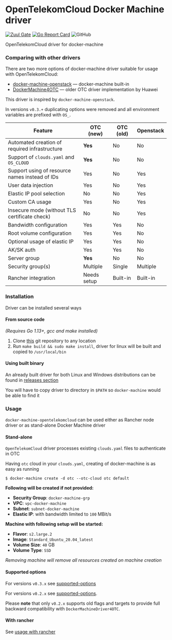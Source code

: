 # OpenTelekomCloud Docker Machine driver

[![Zuul Gate](https://zuul.eco.tsi-dev.otc-service.com/api/tenant/eco/badge?project=opentelekomcloud/docker-machine-opentelekomcloud&pipeline=check&branch=devel)](https://zuul.eco.tsi-dev.otc-service.com/t/eco/builds?project=opentelekomcloud%2Fdocker-machine-opentelekomcloud)
[![Go Report Card](https://goreportcard.com/badge/github.com/opentelekomcloud/docker-machine-opentelekomcloud)](https://goreportcard.com/report/github.com/opentelekomcloud/docker-machine-opentelekomcloud)
![GitHub](https://img.shields.io/github/license/opentelekomcloud/docker-machine-opentelekomcloud)

OpenTelekomCloud driver for docker-machine

### Comparing with other drivers

There are two more options of docker-machine driver suitable for usage with OpenTelekomCloud:

* [docker-machine-openstack](https://opendev.org/x/docker-machine-openstack) ― docker-machine built-in
* [DockerMachine4OTC](https://github.com/Huawei/DockerMachineDriver4OTC) ― older OTC driver implementation by Huawei

This driver is inspired by `docker-machine-openstack`.

In versions `v0.3.+` duplicating options were removed and all environment variables are prefixed with `OS_`.

Feature                                        | OTC (new)   | OTC (old) | Openstack
---                                            | ---         | ---       | ---
Automated creation of required infrastructure  | **Yes**     | No        | No
Support of `clouds.yaml` and `OS_CLOUD`        | **Yes**     | No        | No
Support using of resource names instead of IDs | Yes         | No        | Yes
User data injection                            | Yes         | No        | Yes
Elastic IP pool selection                      | No          | No        | Yes
Custom CA usage                                | Yes         | No        | Yes
Insecure mode (without TLS certificate check)  | No          | No        | Yes
Bandwidth configuration                        | Yes         | Yes       | No
Root volume configuration                      | Yes         | Yes       | No
Optional usage of elastic IP                   | Yes         | Yes       | No
AK/SK auth                                     | Yes         | Yes       | No
Server group                                   | **Yes**     | No        | No
Security group(s)                              | Multiple    | Single    | Multiple
Rancher integration                            | Needs setup | Built-in  | Built-in

### Installation

Driver can be installed several ways

#### From source code

_(Requires Go 1.13+, gcc and make installed)_

1. Clone [this](https://github.com/opentelekomcloud/docker-machine-opentelekomcloud) git repository to any location
2. Run `make build && sudo make install`, driver for linux will be built and copied to `/usr/local/bin`

#### Using built binary

An already built driver for both Linux and Windows distributions can be found in
[releases section](https://github.com/opentelekomcloud/docker-machine-opentelekomcloud/releases)

You will have to copy driver to directory in `$PATH` so `docker-machine` would be able to find it

### Usage

`docker-machine-opentelekomcloud` can be used either as Rancher node driver or as stand-alone Docker Machine driver

#### Stand-alone

`OpenTelekomCloud` driver processes existing `clouds.yaml` files to authenticate in OTC

Having `otc` cloud in your `clouds.yaml`, creating of docker-machine is as easy as running

```shell
$ docker-machine create -d otc --otc-cloud otc default
```

**Following will be created if not provided:**

- **Security Group**: `docker-machine-grp`
- **VPC**: `vpc-docker-machine`
- **Subnet**: `subnet-docker-machine`
- **Elastic IP**: with bandwidth limited to `100` MBit/s

**Machine with following setup will be started:**

- **Flavor**: `s2.large.2`
- **Image**: `Standard_Ubuntu_20.04_latest`
- **Volume Size**: `40` GB
- **Volume Type**: `SSD`

*Removing machine will remove all resources created on machine creation*

#### Supported options

For versions `v0.3.x` see [supported-options](docs/supported-options-v0.3.x.md)

For versions `v0.2.x` see [supported-options](docs/supported-options-v0.2.x.md).

Please **note** that only `v0.2.x` supports old flags and targets to provide full backward compatibility
with `DockerMachineDriver4OTC`.

#### With rancher

See [usage with rancher](docs/usage-with-rancher.md)
